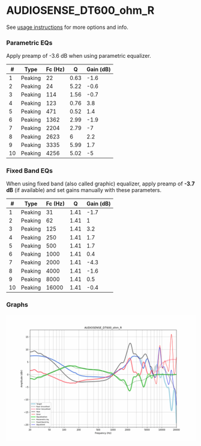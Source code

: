 # AUDIOSENSE_DT600_ohm_R
See [usage instructions](https://github.com/jaakkopasanen/AutoEq#usage) for more options and info.

### Parametric EQs
Apply preamp of -3.6 dB when using parametric equalizer.

|   # | Type    |   Fc (Hz) |    Q |   Gain (dB) |
|-----|---------|-----------|------|-------------|
|   1 | Peaking |        22 | 0.63 |        -1.6 |
|   2 | Peaking |        24 | 5.22 |        -0.6 |
|   3 | Peaking |       114 | 1.56 |        -0.7 |
|   4 | Peaking |       123 | 0.76 |         3.8 |
|   5 | Peaking |       471 | 0.52 |         1.4 |
|   6 | Peaking |      1362 | 2.99 |        -1.9 |
|   7 | Peaking |      2204 | 2.79 |        -7   |
|   8 | Peaking |      2623 | 6    |         2.2 |
|   9 | Peaking |      3335 | 5.99 |         1.7 |
|  10 | Peaking |      4256 | 5.02 |        -5   |

### Fixed Band EQs
When using fixed band (also called graphic) equalizer, apply preamp of **-3.7 dB** (if available) and set gains manually with these parameters.

|   # | Type    |   Fc (Hz) |    Q |   Gain (dB) |
|-----|---------|-----------|------|-------------|
|   1 | Peaking |        31 | 1.41 |        -1.7 |
|   2 | Peaking |        62 | 1.41 |         1   |
|   3 | Peaking |       125 | 1.41 |         3.2 |
|   4 | Peaking |       250 | 1.41 |         1.7 |
|   5 | Peaking |       500 | 1.41 |         1.7 |
|   6 | Peaking |      1000 | 1.41 |         0.4 |
|   7 | Peaking |      2000 | 1.41 |        -4.3 |
|   8 | Peaking |      4000 | 1.41 |        -1.6 |
|   9 | Peaking |      8000 | 1.41 |         0.5 |
|  10 | Peaking |     16000 | 1.41 |        -0.4 |

### Graphs
![](./AUDIOSENSE_DT600_ohm_R.png)
